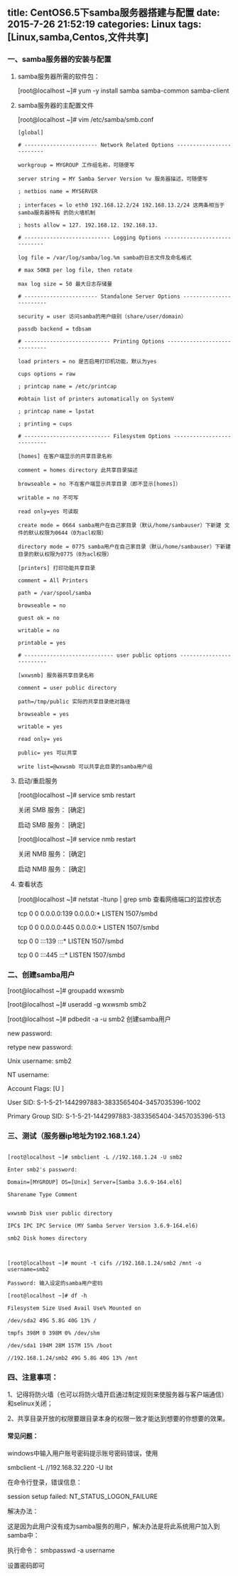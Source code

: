 title: CentOS6.5下samba服务器搭建与配置
date: 2015-7-26 21:52:19
categories: Linux
tags: [Linux,samba,Centos,文件共享]
---


###  一、samba服务器的安装与配置

1. samba服务器所需的软件包：

    [root@localhost ~]# yum -y install samba samba-common samba-client 

2. samba服务器的主配置文件

    [root@localhost ~]# vim /etc/samba/smb.conf 
    ```
    [global]

    # ----------------------- Network Related Options -------------------------

    workgroup = MYGROUP 工作组名称，可随便写

    server string = MY Samba Server Version %v 服务器描述，可随便写

    ; netbios name = MYSERVER

    ; interfaces = lo eth0 192.168.12.2/24 192.168.13.2/24 这两条相当于samba服务器特有 的防火墙机制

    ; hosts allow = 127. 192.168.12. 192.168.13.

    # --------------------------- Logging Options -----------------------------

    log file = /var/log/samba/log.%m samba的日志文件及命名格式

    # max 50KB per log file, then rotate

    max log size = 50 最大日志存储量

    # ----------------------- Standalone Server Options ------------------------

    security = user 访问samba的用户级别（share/user/domain）

    passdb backend = tdbsam

    # --------------------------- Printing Options -----------------------------

    load printers = no 是否启用打印机功能，默认为yes

    cups options = raw

    ; printcap name = /etc/printcap

    #obtain list of printers automatically on SystemV

    ; printcap name = lpstat

    ; printing = cups

    # --------------------------- Filesystem Options ---------------------------

    [homes] 在客户端显示的共享目录名称

    comment = homes directory 此共享目录描述

    browseable = no 不在客户端显示共享目录（即不显示[homes]）

    writable = no 不可写

    read only=yes 可读取

    create mode = 0664 samba用户在自己家目录（默认/home/sambauser）下新建 文件的默认权限为0644（0为acl权限）

    directory mode = 0775 samba用户在自己家目录（默认/home/sambauser）下新建 目录的默认权限为0775（0为acl权限）

    [printers] 打印功能共享目录

    comment = All Printers

    path = /var/spool/samba

    browseable = no

    guest ok = no

    writable = no

    printable = yes

    # ---------------------------- user public options -------------------------

    [wxwsmb] 服务器共享目录名称

    comment = user public directory

    path=/tmp/public 实际的共享目录绝对路径

    browseable = yes

    writable = yes

    read only= yes

    public= yes 可以共享

    write list=@wxwsmb 可以共享此目录的samba用户组
    ```

3. 启动/重启服务

    [root@localhost ~]# service smb restart

    关闭 SMB 服务： [确定]

    启动 SMB 服务： [确定]

    [root@localhost ~]# service nmb restart

    关闭 NMB 服务： [确定]

    启动 NMB 服务： [确定]

4. 查看状态

    [root@localhost ~]# netstat -ltunp | grep smb 查看网络端口的监控状态

    tcp 0 0 0.0.0.0:139 0.0.0.0:* LISTEN 1507/smbd

    tcp 0 0 0.0.0.0:445 0.0.0.0:* LISTEN 1507/smbd

    tcp 0 0 :::139 :::* LISTEN 1507/smbd

    tcp 0 0 :::445 :::* LISTEN 1507/smbd

###  二、创建samba用户

[root@localhost ~]# groupadd wxwsmb

[root@localhost ~]# useradd -g wxwsmb smb2

[root@localhost ~]# pdbedit -a -u smb2 创建samba用户

new password:

retype new password:

Unix username: smb2

NT username:

Account Flags: [U ]

User SID: S-1-5-21-1442997883-3833565404-3457035396-1002

Primary Group SID: S-1-5-21-1442997883-3833565404-3457035396-513

###  三、测试（服务器ip地址为192.168.1.24）

```

[root@localhost ~]# smbclient -L //192.168.1.24 -U smb2

Enter smb2's password:

Domain=[MYGROUP] OS=[Unix] Server=[Samba 3.6.9-164.el6]

Sharename Type Comment


wxwsmb Disk user public directory

IPC$ IPC IPC Service (MY Samba Server Version 3.6.9-164.el6)

smb2 Disk homes directory



[root@localhost ~]# mount -t cifs //192.168.1.24/smb2 /mnt -o username=smb2

Password: 输入设定的samba用户密码

[root@localhost ~]# df -h

Filesystem Size Used Avail Use% Mounted on

/dev/sda2 49G 5.8G 40G 13% /

tmpfs 398M 0 398M 0% /dev/shm

/dev/sda1 194M 28M 157M 15% /boot

//192.168.1.24/smb2 49G 5.8G 40G 13% /mnt

```

###  四、注意事项：

1、记得将防火墙（也可以将防火墙开启通过制定规则来使服务器与客户端通信）和selinux关闭；

2、共享目录开放的权限要跟目录本身的权限一致才能达到想要的你想要的效果。

####  常见问题：

windows中输入用户账号密码提示账号密码错误，使用

smbclient -L //192.168.32.220 -U lbt

在命令行登录，错误信息：

session setup failed: NT_STATUS_LOGON_FAILURE

解决办法：

这是因为此用户没有成为samba服务的用户，解决办法是将此系统用户加入到samba中：

执行命令： smbpasswd -a username

设置密码即可
